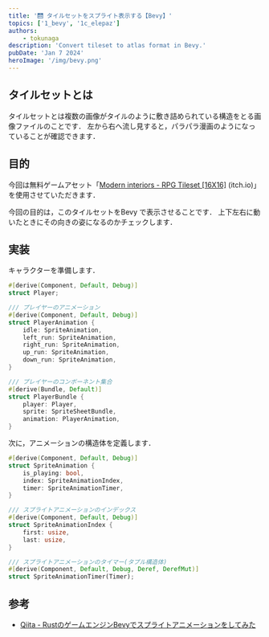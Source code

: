 ```yaml
---
title: '🛗 タイルセットをスプライト表示する【Bevy】'
topics: ['1_bevy', '1c_elepaz']
authors:
    - tokunaga
description: 'Convert tileset to atlas format in Bevy.'
pubDate: 'Jan 7 2024'
heroImage: '/img/bevy.png'
---
```


## タイルセットとは

タイルセットとは複数の画像がタイルのように敷き詰められている構造をとる画像ファイルのことです．
左から右へ流し見すると，パラパラ漫画のようになっていることが確認できます．

## 目的

今回は無料ゲームアセット「[Modern interiors - RPG Tileset [16X16]](https://limezu.itch.io/moderninteriors) (itch.io)」を使用させていただきます．

今回の目的は，このタイルセットをBevy で表示させることです．
上下左右に動いたときにその向きの姿になるのかチェックします．

## 実装

キャラクターを準備します．

```rust frame="code"
#[derive(Component, Default, Debug)]
struct Player;

/// プレイヤーのアニメーション
#[derive(Component, Default, Debug)]
struct PlayerAnimation {
    idle: SpriteAnimation,
    left_run: SpriteAnimation,
    right_run: SpriteAnimation,
    up_run: SpriteAnimation,
    down_run: SpriteAnimation,
}

/// プレイヤーのコンボーネント集合
#[derive(Bundle, Default)]
struct PlayerBundle {
    player: Player,
    sprite: SpriteSheetBundle,
    animation: PlayerAnimation,
}
```

次に，アニメーションの構造体を定義します．

```rust
#[derive(Component, Default, Debug)]
struct SpriteAnimation {
    is_playing: bool,
    index: SpriteAnimationIndex,
    timer: SpriteAnimationTimer,
}

/// スプライトアニメーションのインデックス
#[derive(Component, Default, Debug)]
struct SpriteAnimationIndex {
    first: usize,
    last: usize,
}

/// スプライトアニメーションのタイマー(タプル構造体)
#[derive(Component, Default, Debug, Deref, DerefMut)]
struct SpriteAnimationTimer(Timer);

```

## 参考

-   [Qiita - RustのゲームエンジンBevyでスプライトアニメーションをしてみた](https://qiita.com/nisei275/items/c0c9aaf097a53ac3cf02)
